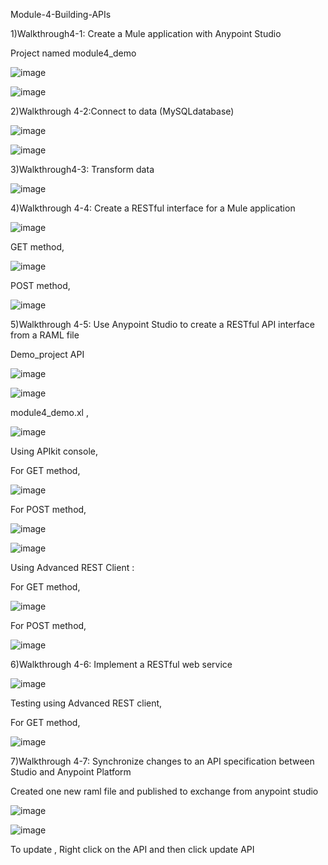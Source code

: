 Module-4-Building-APIs

1)Walkthrough4-1: Create a Mule application with Anypoint Studio

Project named module4_demo

![image](https://user-images.githubusercontent.com/70746268/120454472-8b61c400-c3b1-11eb-902b-99ee86b3537d.png)

![image](https://user-images.githubusercontent.com/70746268/120454549-9c123a00-c3b1-11eb-946d-9ab35b8b1597.png)

2)Walkthrough 4-2:Connect to data (MySQLdatabase)

![image](https://user-images.githubusercontent.com/70746268/120456379-2a3af000-c3b3-11eb-8f95-efacaa1a48bd.png)

![image](https://user-images.githubusercontent.com/70746268/120456564-5c4c5200-c3b3-11eb-995a-749171b85706.png)

3)Walkthrough4-3: Transform data

![image](https://user-images.githubusercontent.com/70746268/120457726-5014c480-c3b4-11eb-8aaf-14b087d21641.png)

4)Walkthrough 4-4: Create a RESTful interface for a Mule application

![image](https://user-images.githubusercontent.com/70746268/120458441-e8ab4480-c3b4-11eb-9014-33b951c6844c.png)

GET method,

![image](https://user-images.githubusercontent.com/70746268/120458598-08db0380-c3b5-11eb-9a8c-aa7d03ae19a2.png)

POST method,

![image](https://user-images.githubusercontent.com/70746268/120458690-1b553d00-c3b5-11eb-93c8-7f404f887511.png)

5)Walkthrough 4-5: Use Anypoint Studio to create a RESTful API interface from a RAML file

Demo_project API

![image](https://user-images.githubusercontent.com/70746268/120465278-6c682f80-c3bb-11eb-988b-3d18cc93a601.png)

![image](https://user-images.githubusercontent.com/70746268/120466177-6161cf00-c3bc-11eb-82fc-7964cac5fa68.png)

module4_demo.xl ,

![image](https://user-images.githubusercontent.com/70746268/120466244-763e6280-c3bc-11eb-8b97-d2b0cd73a118.png)

Using APIkit console,

For GET method,

![image](https://user-images.githubusercontent.com/70746268/120466491-c4536600-c3bc-11eb-9f44-19bcf251bfd9.png)

For POST method,

![image](https://user-images.githubusercontent.com/70746268/120466575-daf9bd00-c3bc-11eb-9b13-fe03a7ceebcf.png)

![image](https://user-images.githubusercontent.com/70746268/120466609-e3ea8e80-c3bc-11eb-9f27-7c2f5a38efbd.png)

Using Advanced REST Client :

For GET method,

![image](https://user-images.githubusercontent.com/70746268/120465891-15af2580-c3bc-11eb-9519-811fe03ef434.png)

For POST method,

![image](https://user-images.githubusercontent.com/70746268/120465978-2fe90380-c3bc-11eb-9994-b634387b5022.png)

6)Walkthrough 4-6: Implement a RESTful web service

![image](https://user-images.githubusercontent.com/70746268/120471088-e8657600-c3c1-11eb-88d8-b7ef0b6c9e31.png)

Testing using Advanced REST client,

For GET method,

![image](https://user-images.githubusercontent.com/70746268/120470757-8dcc1a00-c3c1-11eb-81fd-e82d95690147.png)

7)Walkthrough 4-7:  Synchronize changes to an API specification between Studio and Anypoint Platform

Created one new raml file and published to exchange from anypoint studio

![image](https://user-images.githubusercontent.com/70746268/120477279-3762d980-c3c9-11eb-8b74-447a03f8fd9d.png)

![image](https://user-images.githubusercontent.com/70746268/120479111-303ccb00-c3cb-11eb-95f0-e49f9ea414b1.png)

To update , Right click on the API and then click update API




